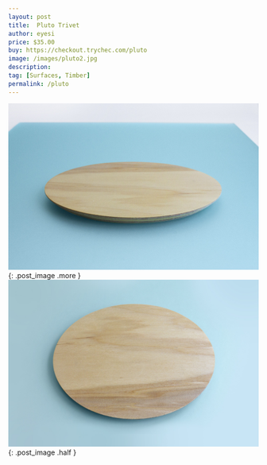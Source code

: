 ```yaml
---
layout: post
title:  Pluto Trivet
author: eyesi
price: $35.00
buy: https://checkout.trychec.com/pluto
image: /images/pluto2.jpg
description:
tag: [Surfaces, Timber]
permalink: /pluto
---
```

![](/images/pluto1.jpg){: .post_image .more }
![](/images/pluto3.jpg){: .post_image .half }